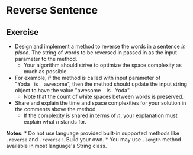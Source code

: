 # Reverse Sentence

## Exercise
* Design and implement a method to reverse the words in a sentence *in place*. The string of words to be reversed in passed in as the input parameter to the method.
    * Your algorithm should strive to optimize the space complexity as much as possible.
* For example, if the method is called with input parameter of "Yoda&nbsp;&nbsp;&nbsp;is&nbsp;&nbsp;&nbsp;&nbsp;awesome", then the method should update the input string object to have the value "awesome&nbsp;&nbsp;&nbsp;&nbsp;is&nbsp;&nbsp;&nbsp;Yoda".
    * Note that the count of white spaces between words is preserved.
* Share and explain the time and space complexities for your solution in the comments above the method.
    * If the complexity is shared in terms of *n*, your explanation must explain what *n* stands for.

<b>Notes</b>:
    * Do not use language provided built-in supported methods like `.reverse` and `.reverse!`. Build your own.
    * You may use `.length` method available in most language's String class.
